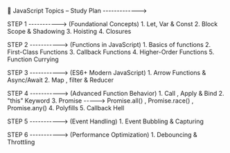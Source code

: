 🌟 JavaScript Topics – Study Plan ------------->


STEP 1 -----------> (Foundational Concepts)
                     1. Let, Var & Const
                     2. Block Scope & Shadowing
                     3. Hoisting
                     4. Closures


STEP 2 -----------> (Functions in JavaScript)
                     1. Basics of functions
                     2. First-Class Functions 
                     3. Callback Functions
                     4. Higher-Order Functions
                     5. Function Currying  


STEP 3 -----------> (ES6+ Modern JavaScript)
                     1. Arrow Functions & Async/Await
                     2. Map , filter & Reducer
               
                     
STEP 4 -----------> (Advanced Function Behavior)
                     1. Call , Apply & Bind
                     2. "this" Keyword
                     3. Promise -----> Promise.all() , Promise.race() , Promise.any()
                     4. Polyfills
                     5. Callback Hell


STEP 5 -----------> (Event Handling)
                     1. Event Bubbling & Capturing
                     

STEP 6 -----------> (Performance Optimization)
                     1. Debouncing & Throttling 